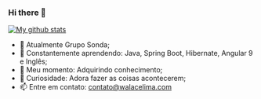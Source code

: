 ### Hi there 👋
[![My github stats](https://github-readme-stats.vercel.app/api?username=WalaceLima&theme=blue-green&show_icons=true)](https://github.com/anuraghazra/github-readme-stats)

- 🔭 Atualmente Grupo Sonda;
- 🌱 Constantemente aprendendo: Java, Spring Boot, Hibernate, Angular 9 e Inglês;
- 👯 Meu momento: Adquirindo conhecimento;
- 💬 Curiosidade: Adora fazer as coisas acontecerem;
- 📫 Entre em contato:  contato@walacelima.com
